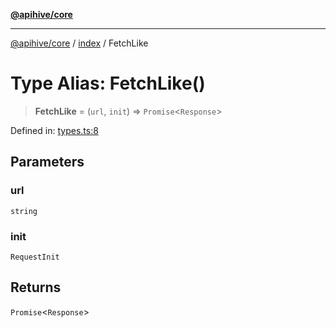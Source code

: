[**@apihive/core**](../../README.md)

***

[@apihive/core](../../modules.md) / [index](../README.md) / FetchLike

# Type Alias: FetchLike()

> **FetchLike** = (`url`, `init`) => `Promise`\<`Response`\>

Defined in: [types.ts:8](https://github.com/cleverplatypus/apihive-core/blob/917ef8bbf07171bc9393193650ebef9dbc655327/src/types.ts#L8)

## Parameters

### url

`string`

### init

`RequestInit`

## Returns

`Promise`\<`Response`\>
